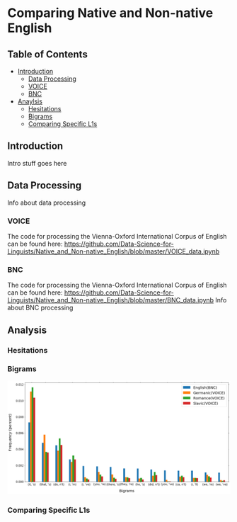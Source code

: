 # Comparing Native and Non-native English
## Table of Contents
* [Introduction](#introduction)
	* [Data Processing](#data-analysis)
	* [VOICE](#voice)
	* [BNC](#bnc)
* [Anaylsis](#analysis)
	* [Hesitations](#hesitations)
	* [Bigrams](#bigrams)
	* [Comparing Specific L1s](#comparing-specific-l1s)

## Introduction
Intro stuff goes here
## Data Processing
Info about data processing
### VOICE
The code for processing the Vienna-Oxford International Corpus of English can be found here: https://github.com/Data-Science-for-Linguists/Native_and_Non-native_English/blob/master/VOICE_data.ipynb
### BNC
The code for processing the Vienna-Oxford International Corpus of English can be found here: https://github.com/Data-Science-for-Linguists/Native_and_Non-native_English/blob/master/BNC_data.ipynb
Info about BNC processing
## Analysis
### Hesitations
### Bigrams
![png](images/contraction_use.png)
### Comparing Specific L1s
